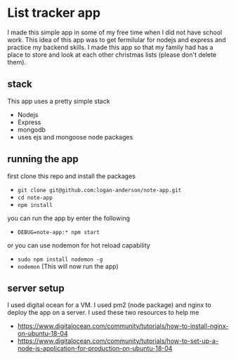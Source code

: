 # List tracker app

I made this simple app in some of my free time when I did not have school work. This idea of this app was to get fermilular for nodejs and express and practice my backend skills. I made this app so that my family had has a place to store and look at each other christmas lists (please don't delete them).

## stack

This app uses a pretty simple stack

* Nodejs
* Express
* mongodb
* uses ejs and mongoose node packages

## running the app

first clone this repo and install the packages

* `git clone git@github.com:logan-anderson/note-app.git`
* `cd note-app`
* `npm install`

you can run the app by enter the following

* `DEBUG=note-app:* npm start`

or you can use nodemon for hot reload capability

* `sudo npm install nodemon -g`
* `nodemon` (This will now run the app)

## server setup

I used digital ocean for a VM. I  used pm2 (node package) and nginx to deploy the app on a server. I used these two resources to help me

* <https://www.digitalocean.com/community/tutorials/how-to-install-nginx-on-ubuntu-18-04>
* <https://www.digitalocean.com/community/tutorials/how-to-set-up-a-node-js-application-for-production-on-ubuntu-18-04>